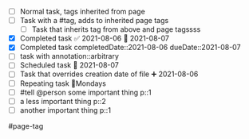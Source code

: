 * [ ] Normal task, tags inherited from page
* [ ] Task with a #tag, adds to inherited page tags
	* [ ] Task that inherits tag from above and page tagssss
* [x] Completed task ✅ 2021-08-06 📅 2021-08-07
* [x] Completed task completedDate::2021-08-06 dueDate::2021-08-07
* [ ] task with annotation::arbitrary
* [ ] Scheduled task 📅  2021-08-07
* [ ] Task that overrides creation date of file ➕ 2021-08-06
* [ ] Repeating task 🔁Mondays
* [ ] #tell @person some important thing p::1
* [ ] a less important thing p::2
* [ ] another important thing p::1

#page-tag